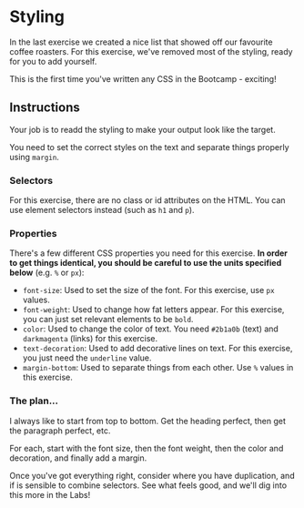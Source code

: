 # Styling

In the last exercise we created a nice list that showed off our favourite coffee roasters. For this exercise, we've removed most of the styling, ready for you to add yourself.

This is the first time you've written any CSS in the Bootcamp - exciting!

## Instructions

Your job is to readd the styling to make your output look like the target.

You need to set the correct styles on the text and separate things properly using `margin`.

### Selectors

For this exercise, there are no class or id attributes on the HTML.
You can use element selectors instead (such as `h1` and `p`).

### Properties

There's a few different CSS properties you need for this exercise. **In order to get things identical, you should be careful to use the units specified below** (e.g. `%` or `px`):

- `font-size`: Used to set the size of the font. For this exercise, use `px` values.
- `font-weight`: Used to change how fat letters appear. For this exercise, you can just set relevant elements to be `bold`.
- `color`: Used to change the color of text. You need `#2b1a0b` (text) and `darkmagenta` (links) for this exercise.
- `text-decoration`: Used to add decorative lines on text. For this exercise, you just need the `underline` value.
- `margin-bottom`: Used to separate things from each other. Use `%` values in this exercise.

### The plan...

I always like to start from top to bottom. Get the heading perfect, then get the paragraph perfect, etc.

For each, start with the font size, then the font weight, then the color and decoration, and finally add a margin.

Once you've got everything right, consider where you have duplication, and if is sensible to combine selectors. See what feels good, and we'll dig into this more in the Labs!
